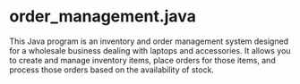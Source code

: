 # order_management.java
This Java program is an inventory and order management system designed for a wholesale business dealing with laptops and accessories. It allows you to create and manage inventory items, place orders for those items, and process those orders based on the availability of stock.
